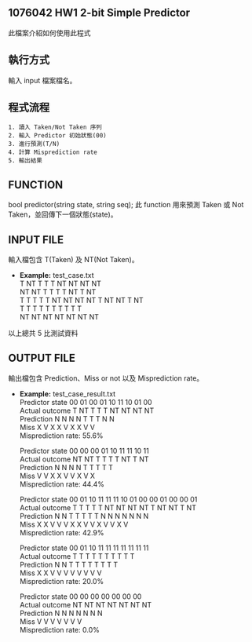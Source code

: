## 1076042 HW1 2-bit Simple Predictor
此檔案介紹如何使用此程式

## 執行方式
輸入 input 檔案檔名。

## 程式流程
	1. 讀入 Taken/Not Taken 序列
	2. 輸入 Predictor 初始狀態(00)
	3. 進行預測(T/N)
	4. 計算 Misprediction rate
	5. 輸出結果

## FUNCTION
bool predictor(string state, string seq);
此 function 用來預測 Taken 或 Not Taken，並回傳下一個狀態(state)。

## INPUT FILE
輸入檔包含 T(Taken) 及 NT(Not Taken)。
* **Example:** test_case.txt  
	T NT T T T NT NT NT NT  
	NT NT T T T T NT T NT  
	T T T T T NT NT NT NT T NT NT T NT  
	T T T T T T T T T T  
	NT NT NT NT NT NT NT  

以上總共 5 比測試資料

## OUTPUT FILE
輸出檔包含 Prediction、Miss or not 以及 Misprediction rate。
* **Example:** test_case_result.txt  
	Predictor state	00	01	00	01	10	11	10	01	00  
	Actual outcome	T	NT	T	T	T	NT	NT	NT	NT  
	Prediction	N	N	N	N	T	T	T	N	N  
	Miss		X	V	X	X	V	X	X	V	V  
	Misprediction rate: 55.6%  

	Predictor state	00	00	00	01	10	11	11	10	11  
	Actual outcome	NT	NT	T	T	T	T	NT	T	NT  
	Prediction	N	N	N	N	T	T	T	T	T  
	Miss		V	V	X	X	V	V	X	V	X  
	Misprediction rate: 44.4%

	Predictor state	00	01	10	11	11	11	10	01	00	00	01	00	00	01  
	Actual outcome	T	T	T	T	T	NT	NT	NT	NT	T	NT	NT	T	NT  
	Prediction	N	N	T	T	T	T	T	N	N	N	N	N	N	N  
	Miss		X	X	V	V	V	X	X	V	V	X	V	V	X	V  	
	Misprediction rate: 42.9%  
	
	Predictor state	00	01	10	11	11	11	11	11	11	11  
	Actual outcome	T	T	T	T	T	T	T	T	T	T  
	Prediction	N	N	T	T	T	T	T	T	T	T  
	Miss		X	X	V	V	V	V	V	V	V	V  
	Misprediction rate: 20.0%  
	
	Predictor state	00	00	00	00	00	00	00  
	Actual outcome	NT	NT	NT	NT	NT	NT	NT  
	Prediction	N	N	N	N	N	N	N  
	Miss		V	V	V	V	V	V	V  
	Misprediction rate: 0.0%  
	
